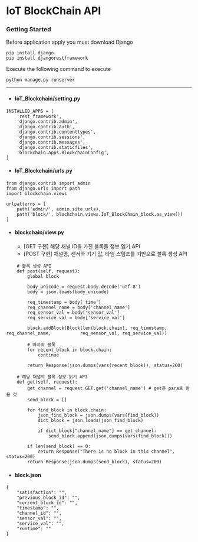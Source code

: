 # IoT BlockChain API 

### Getting Started

Before application apply you must download Django 

```
pip install django
pip install djangorestframework
```

Execute the following command to execute

```
python manage.py runserver
```

<hr>

- #### IoT_Blockchain/setting.py

```
INSTALLED_APPS = [
    'rest_framework',
    'django.contrib.admin',
    'django.contrib.auth',
    'django.contrib.contenttypes',
    'django.contrib.sessions',
    'django.contrib.messages',
    'django.contrib.staticfiles',
    'blockchain.apps.BlockchainConfig',
]
```

- #### IoT_Blockchain/urls.py

```
from django.contrib import admin
from django.urls import path
import blockchain.views

urlpatterns = [
    path('admin/', admin.site.urls),
    path('block/', blockchain.views.IoT_BlockChain_block.as_view())
]
```

- #### blockchain/view.py

  - [GET 구현] 해당 채널 ID을 가진 블록들 정보 읽기 API
  - [POST 구현] 채널명, 센서와 기기 값, 타임 스탬프를 기반으로 블록 생성 API

```
    # 블록 생성 API
    def post(self, request):
        global block

        body_unicode = request.body.decode('utf-8')
        body = json.loads(body_unicode)

        req_timestamp = body['time']
        req_channel_name = body['channel_name']
        req_sensor_val = body['sensor_val']
        req_service_val = body['service_val']

        block.addBlock(Block(len(block.chain), req_timestamp, req_channel_name, 		  req_sensor_val, req_service_val))

        # 마지막 블록
        for recent_block in block.chain:
            continue

        return Response(json.dumps(vars(recent_block)), status=200)

    # 해당 채널의 블록 정보 읽기 API
    def get(self, request):
        get_channel = request.GET.get('channel_name') # get은 para로 받을 것
        send_block = []

        for find_block in block.chain:
            json_find_block = json.dumps(vars(find_block))
            dict_block = json.loads(json_find_block)

            if dict_block["channel_name"] == get_channel:
                send_block.append(json.dumps(vars(find_block)))

        if len(send_block) == 0:
            return Response("There is no block in this channel", status=200)
        return Response(json.dumps(send_block), status=200)
```

- #### block.json

```
{
    "satisfaction": "",
    "previous_block_id": "",
    "current_block_id": "",
    "timestamp": "",
    "channel_id": "",
    "sensor_val": "",
    "service_val": "",
    "runtime": ""
}
```


